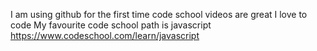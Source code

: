 I am using github for the first time
code school videos are great 
I love to code
My favourite code school path is javascript https://www.codeschool.com/learn/javascript
